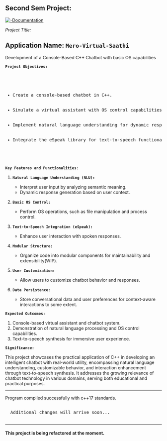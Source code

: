 ## Second Sem Project:
[![-Documentation](https://img.shields.io/badge/Documentation-Files-blue)](https://github.com/iceman404/Mero-Virtual-Saathi/tree/main/Documentation)

*Project Title:*  
## Application Name: `Mero-Virtual-Saathi`
Development of a Console-Based C++ Chatbot with basic OS capabilities

**`Project Objectives:`**
<pre style="backgorund-color: #005c66;">
   <ul>
   <li>Create a console-based chatbot in C++.</li>
   <li>Simulate a virtual assistant with OS control capabilities.</li>
   <li>Implement natural language understanding for dynamic responses.</li>
   <li>Integrate the eSpeak library for text-to-speech functionality.</li>
   </ul>
</pre>
**`Key Features and Functionalities:`**

1. **`Natural Language Understanding (NLU):`**
   - Interpret user input by analyzing semantic meaning.
   - Dynamic response generation based on user context.

2. **`Basic OS Control:`**
   - Perform OS operations, such as file manipulation and process control.
   
3. **`Text-to-Speech Integration (eSpeak):`**
   - Enhance user interaction with spoken responses.
   
4. **`Modular Structure:`**
   - Organize code into modular components for maintainability and extensibility(WIP).

6. **`User Customization:`**
   - Allow users to customize chatbot behavior and responses.
   
7. **`Data Persistence:`**
   - Store conversational data and user preferences for context-aware interactions to some extent.


**`Expected Outcomes:`**

1. Console-based virtual assistant and chatbot system.
2. Demonstration of natural language processing and OS control capabilities.
3. Text-to-speech synthesis for immersive user experience.

**`Significance:`**

This project showcases the practical application of C++ in developing an intelligent chatbot with real-world utility, encompassing natural language understanding, customizable behavior, and interaction enhancement through text-to-speech synthesis. It addresses the growing relevance of chatbot technology in various domains, serving both educational and practical purposes.



---
Program compiled successfully with c++17 standards.
<pre>
   
  Additional changes will arrive soon...
   
</pre>

---
#### This project is being refactored at the moment.
